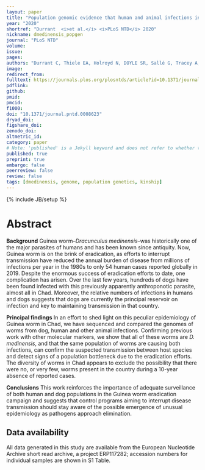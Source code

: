 ```yaml
---
layout: paper
title: "Population genomic evidence that human and animal infections in Africa come from the same populations of Dracunculus medinensis"
year: "2020"
shortref: "Durrant  <i>et al.</i> <i>PLoS NTD</i> 2020"
nickname: dmedinensis_popgen
journal: "PLoS NTD"
volume: 
issue:
pages: 
authors: "Durrant C, Thiele EA, Holroyd N, DOYLE SR, Sallé G, Tracey A, Sankaranaranayan G, Lotkowska M, Bennett HM, Huckvale T, Abdellah Z, Tchindebet O, Wossen M, Logora MSY, Coulibaly CO, Weiss AJ, Schulte-Hostedde A, Foster J, Cleveland CA, Yabsley MJ, Ruiz-Tiben E, Berriman M, Eberhard M, Cotton JA."
image: 
redirect_from: 
fulltext: https://journals.plos.org/plosntds/article?id=10.1371/journal.pntd.0008623
pdflink: 
github:
pmid: 
pmcid: 
f1000: 
doi: "10.1371/journal.pntd.0008623"
dryad_doi:
figshare_doi: 
zenodo_doi: 
altmetric_id: 
category: paper
# Note: 'published' is a Jekyll keyword and does not refer to whether the paper is published, but rather to whether this Markdown should be part of the rendered site.
published: true
preprint: true
embargo: false	
peerreview: false
review: false
tags: [dmedinensis, genome, population genetics, kinship]
---
```

{% include JB/setup %}

# Abstract 

**Background**
Guinea worm–*Dracunculus medinensis*–was historically one of the major parasites of humans and has been known since antiquity. Now, Guinea worm is on the brink of eradication, as efforts to interrupt transmission have reduced the annual burden of disease from millions of infections per year in the 1980s to only 54 human cases reported globally in 2019. Despite the enormous success of eradication efforts to date, one complication has arisen. Over the last few years, hundreds of dogs have been found infected with this previously apparently anthroponotic parasite, almost all in Chad. Moreover, the relative numbers of infections in humans and dogs suggests that dogs are currently the principal reservoir on infection and key to maintaining transmission in that country.

**Principal findings**
In an effort to shed light on this peculiar epidemiology of Guinea worm in Chad, we have sequenced and compared the genomes of worms from dog, human and other animal infections. Confirming previous work with other molecular markers, we show that all of these worms are *D. medinensis*, and that the same population of worms are causing both infections, can confirm the suspected transmission between host species and detect signs of a population bottleneck due to the eradication efforts. The diversity of worms in Chad appears to exclude the possibility that there were no, or very few, worms present in the country during a 10-year absence of reported cases.

**Conclusions**
This work reinforces the importance of adequate surveillance of both human and dog populations in the Guinea worm eradication campaign and suggests that control programs aiming to interrupt disease transmission should stay aware of the possible emergence of unusual epidemiology as pathogens approach elimination.

## Data availability

All data generated in this study are available from the European Nucleotide Archive short read archive, a project ERP117282; accession numbers for individual samples are shown in S1 Table.
